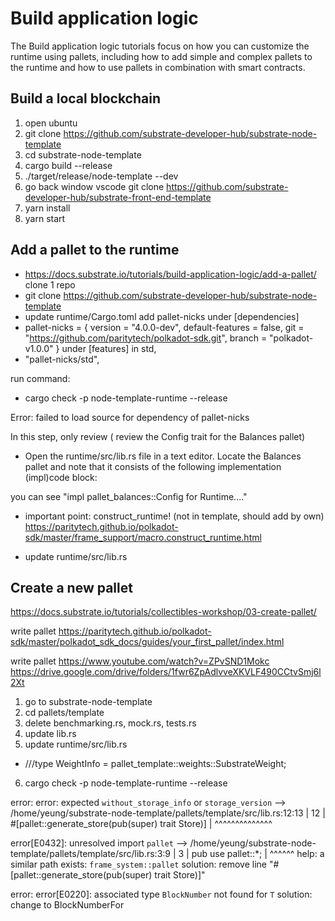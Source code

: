 # Build application logic

The Build application logic tutorials focus on how you can customize the runtime using pallets, including how to add simple and complex pallets to the runtime and how to use pallets in combination with smart contracts.

## Build a local blockchain
1. open ubuntu
2. git clone https://github.com/substrate-developer-hub/substrate-node-template
3. cd substrate-node-template
4. cargo build --release
5. ./target/release/node-template --dev
6. go back window vscode
git clone https://github.com/substrate-developer-hub/substrate-front-end-template
7. yarn install
8. yarn start

## Add a pallet to the runtime
* https://docs.substrate.io/tutorials/build-application-logic/add-a-pallet/
clone 1 repo
* git clone https://github.com/substrate-developer-hub/substrate-node-template
* update runtime/Cargo.toml
add pallet-nicks under [dependencies]
* pallet-nicks = { version = "4.0.0-dev", default-features = false, git = "https://github.com/paritytech/polkadot-sdk.git", branch = "polkadot-v1.0.0" }
under [features]
in std, 
* "pallet-nicks/std",

run command:
* cargo check -p node-template-runtime --release

Error:
failed to load source for dependency of pallet-nicks

In this step, only review ( review the Config trait for the Balances pallet)
* Open the runtime/src/lib.rs file in a text editor.
Locate the Balances pallet and note that it consists of the following implementation (impl)code block:

you can see
"impl pallet_balances::Config for Runtime...."

* important point:
construct_runtime! (not in template, should add by own)
https://paritytech.github.io/polkadot-sdk/master/frame_support/macro.construct_runtime.html

* update runtime/src/lib.rs

## Create a new pallet
https://docs.substrate.io/tutorials/collectibles-workshop/03-create-pallet/

write pallet
https://paritytech.github.io/polkadot-sdk/master/polkadot_sdk_docs/guides/your_first_pallet/index.html

write pallet
https://www.youtube.com/watch?v=ZPvSND1Mokc
https://drive.google.com/drive/folders/1fwr6ZpAdlvveXKVLF490CCtvSmj6l2Xt

1. go to substrate-node-template
2. cd pallets/template
3. delete benchmarking.rs, mock.rs, tests.rs
4. update lib.rs
5. update runtime/src/lib.rs
* ///type WeightInfo = pallet_template::weights::SubstrateWeight<Runtime>;
6. cargo check -p node-template-runtime --release

error:
  error: expected `without_storage_info` or `storage_version`
    --> /home/yeung/substrate-node-template/pallets/template/src/lib.rs:12:13
     |
  12 |   #[pallet::generate_store(pub(super) trait Store)]
     |             ^^^^^^^^^^^^^^

  error[E0432]: unresolved import `pallet`
   --> /home/yeung/substrate-node-template/pallets/template/src/lib.rs:3:9
    |
  3 | pub use pallet::*;
    |         ^^^^^^ help: a similar path exists: `frame_system::pallet`
solution:
remove line "#[pallet::generate_store(pub(super) trait Store)]"

error:
  error[E0220]: associated type `BlockNumber` not found for `T`
solution:
change to BlockNumberFor